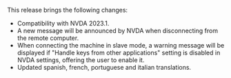 This release brings the following changes:

* Compatibility with NVDA 2023.1.
* A new message will be announced by NVDA when disconnecting from the remote computer.
* When connecting the machine in slave mode, a warning message will be displayed if "Handle keys from other applications" setting is disabled in NVDA settings, offering the user to enable it.
* Updated spanish, french, portuguese and italian translations.
